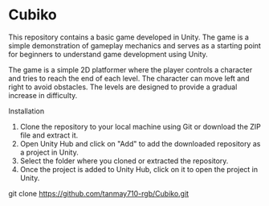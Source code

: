 # Cubiko

This repository contains a basic game developed in Unity. The game is a simple demonstration of gameplay mechanics and serves as a starting point for beginners to understand game development using Unity.

The game is a simple 2D platformer where the player controls a character and tries to reach the end of each level. The character can move left and right to avoid obstacles. The levels are designed to provide a gradual increase in difficulty.

Installation
1. Clone the repository to your local machine using Git or download the ZIP file and extract it.
2. Open Unity Hub and click on "Add" to add the downloaded repository as a project in Unity.
3. Select the folder where you cloned or extracted the repository.
4. Once the project is added to Unity Hub, click on it to open the project in Unity.

git clone https://github.com/tanmay710-rgb/Cubiko.git
